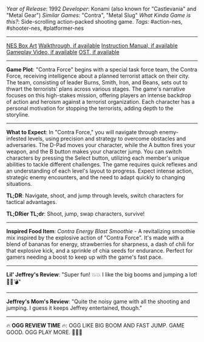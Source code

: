 *Year of Release*: 1992
*Developer*: Konami (also known for "Castlevania" and "Metal Gear")
*Similar Games*: "Contra", "Metal Slug"
*What Kinda Game is this?*: Side-scrolling action-packed shooting game.
*Tags:* #action-nes, #shooter-nes, #platformer-nes

---
[NES Box Art](https://www.google.com/search?tbm=isch&q=NES+Box+Art+Contra+Force) 
[Walkthrough, if available](https://www.google.com/search?q=Walkthrough+NES+Contra+Force)
[Instruction Manual, if available](https://www.google.com/search?q=NES+Instruction+Manual+Contra+Force)
[Gameplay Video, if available](https://www.youtube.com/results?search_query=gameplay+NES+Contra+Force) 
[OST, if available](https://www.youtube.com/results?search_query=gameplay+NES+Contra+Force+OST)

- - -
**Game Plot**: "Contra Force" begins with a special task force team, the Contra Force, receiving intelligence about a planned terrorist attack on their city. The team, consisting of leader Burns, Smith, Iron, and Beans, sets out to thwart the terrorists' plans across various stages. The game's narrative focuses on this high-stakes mission, offering players an intense backdrop of action and heroism against a terrorist organization. Each character has a personal motivation for stopping the terrorists, adding depth to the storyline.

- - -
**What to Expect**: In "Contra Force," you will navigate through enemy-infested levels, using precision and strategy to overcome obstacles and adversaries. The D-Pad moves your character, while the A button fires your weapon, and the B button makes your character jump. You can switch characters by pressing the Select button, utilizing each member's unique abilities to tackle different challenges. The game requires quick reflexes and an understanding of each level's layout to progress. Expect intense action, strategic enemy encounters, and the need to adapt quickly to changing situations.

**TL;DR**: Navigate, shoot, and jump through levels, switch characters for tactical advantages.

**TL;DRier TL;dr**: Shoot, jump, swap characters, survive!

---
**Inspired Food Item**: *Contra Energy Blast Smoothie* - A revitalizing smoothie mix inspired by the explosive action of "Contra Force". It's made with a blend of bananas for energy, strawberries for sharpness, a dash of chili for that explosive kick, and a sprinkle of chia seeds for endurance. Perfect for gamers needing a boost to keep up with the game's fast pace.

---
**Lil' Jeffrey's Review**: "Super fun! 💥💥 I like the big booms and jumping a lot! 🏃‍♂️💣"

---
**Jeffrey's Mom's Review**: "Quite the noisy game with all the shooting and jumping. I guess it keeps Jeffrey entertained, though."

---
🔥 **OGG REVIEW TIME** 🔥: OGG LIKE BIG BOOM AND FAST JUMP. GAME GOOD. OGG PLAY MORE. 🏹🔥🌋